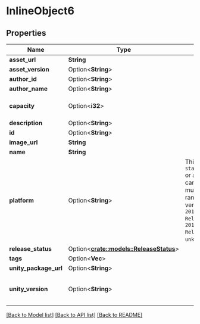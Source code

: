# InlineObject6

## Properties

Name | Type | Description | Notes
------------ | ------------- | ------------- | -------------
**asset_url** | **String** |  | 
**asset_version** | Option<**String**> |  | [optional]
**author_id** | Option<**String**> |  | [optional]
**author_name** | Option<**String**> |  | [optional]
**capacity** | Option<**i32**> |  | [optional][default to 16]
**description** | Option<**String**> |  | [optional]
**id** | Option<**String**> |  | [optional]
**image_url** | **String** |  | 
**name** | **String** |  | 
**platform** | Option<**String**> | This can be `standalonewindows` or `android`, but can also pretty much be any random Unity verison such as `2019.2.4-801-Release` or `2019.2.2-772-Release` or even `unknownplatform`. | [optional]
**release_status** | Option<[**crate::models::ReleaseStatus**](ReleaseStatus.md)> |  | [optional]
**tags** | Option<**Vec<String>**> |  | [optional]
**unity_package_url** | Option<**String**> |  | [optional]
**unity_version** | Option<**String**> |  | [optional][default to 5.3.4p1]

[[Back to Model list]](../README.md#documentation-for-models) [[Back to API list]](../README.md#documentation-for-api-endpoints) [[Back to README]](../README.md)


